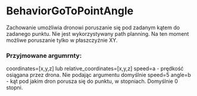 # BehaviorGoToPointAngle #
Zachowanie umożliwia dronowi poruszanie się pod zadanym kątem do zadanego punktu. Nie jest wykorzystywany path planning. Na ten moment możliwe poruszanie tylko w płaszczyźnie XY.
### Przyjmowane argumrnty: ###
 coordinates=[x,y,z] lub relative_coordinates=[x,y,z]
 speed=a - prędkość osiągana przez drona. Nie podając argumentu domyślnie speed=5
 angle=b - kąt pod jakim dron porusza się do punktu, w stopniach. Domyślnie 0 stopni.
